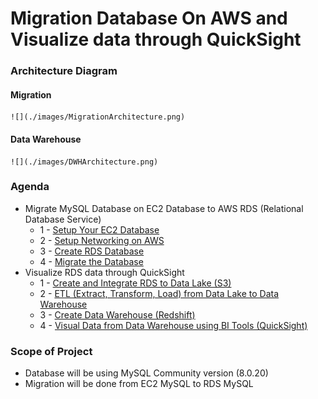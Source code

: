 # Migration Database On AWS and Visualize data through QuickSight

### Architecture Diagram
#### Migration
    ![](./images/MigrationArchitecture.png)
#### Data Warehouse
    ![](./images/DWHArchitecture.png)

### Agenda
* Migrate MySQL Database on EC2 Database to AWS RDS (Relational Database Service)
    * 1 - [Setup Your EC2 Database](docs/Migration/SetupEC2.md)
    * 2 - [Setup Networking on AWS](docs/Migration/SetupNetworking.md)
    * 3 - [Create RDS Database](docs/Migration/CreateRDS.md)
    * 4 - [Migrate the Database](docs/Migration/MigrateDB.md)
* Visualize RDS data through QuickSight
    * 1 - [Create and Integrate RDS to Data Lake (S3)](docs/Visualization/IntegrateRDStoDataLake.md)
    * 2 - [ETL (Extract, Transform, Load) from Data Lake to Data Warehouse](docs/Visualization/ETL.md)
    * 3 - [Create Data Warehouse (Redshift)](docs/Visualization/DWH.md)
    * 4 - [Visual Data from Data Warehouse using BI Tools (QuickSight)](docs/Visualization/Visualize.md)

### Scope of Project
* Database will be using MySQL Community version (8.0.20)
* Migration will be done from EC2 MySQL to RDS MySQL
